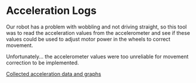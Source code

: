 # Acceleration Logs

Our robot has a problem with wobbling and not driving straight, so this tool was to read the acceleration values from the accelerometer and see if these values could be used to adjust motor power in the wheels to correct movement.

Unfortunately... the accelerometer values were too unreliable for movement correction to be implemented.

[Collected acceleration data and graphs](https://docs.google.com/spreadsheets/d/1B7G_u0_2TgKO-IyrHa4LGXhI0c5aZ77S9ylnwUmTe7o/edit?usp=sharing)